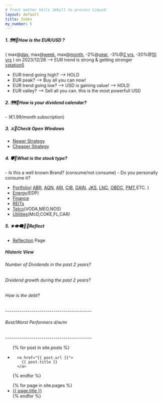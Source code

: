 ```yaml
---
# front matter tells Jekyll to process Liquid
layout: default
title: Index
my_number: 5
---
```

<h5>1. 🗺️👀How is the EUR/USD ?</h5>
(
max@<a target="_blank" href="https://www.xe.com/currencycharts/?from=EUR&to=USD&view=1D">day</a>,
max@<a target="_blank" href="https://www.xe.com/currencycharts/?from=EUR&to=USD&view=1W">week</a>,
max@<a target="_blank" href="https://www.xe.com/currencycharts/?from=EUR&to=USD&view=1M">month</a>,
-2%@<a target="_blank" href="https://www.xe.com/currencycharts/?from=EUR&to=USD&view=1Y">year</a>,
-3%@<a target="_blank" href="https://www.xe.com/currencycharts/?from=EUR&to=USD&view=2Y">2 yrs</a>,
-20%@<a target="_blank" href="https://www.xe.com/currencycharts/?from=EUR&to=USD&view=10Y">10 yrs</a>
) on 2023/12/28 --> EUR trend is strong & getting stronger<br>
<a target="_blank" href="https://xstation5.xtb.com/">xstation5</a>
<ul>
  <li>EUR trend going high? --> HOLD</li>
  <li>EUR peak? --> Buy all you can now!</li>
  <li>EUR trend going low? --> USD is gaining value! --> HOLD</li>
  <li>EUR valley? --> Sell all you can. this is the most powerfull USD</li>
</ul>
<h5>2. 🗺️📅How is your dividend calendar?</h5>
- (€1.99/month subscription)
<h5>3. ⚔️🏰Check Open Windows</h5>
<ul>
  <li><a target="_blank" href="/mike/current_windows_newer">Newer Strategy</a></li>
  <li><a target="_blank" href="/mike/current_windows_cheaper">Cheaper Strategy</a></li>
</ul>
<h5>4. 🛡️🐉What is the stock type?</h5>
- Is this a well known Brand? (consume/not consume)
- Do you personally consume it?
<ul>
  <li><a target="_blank" href="/mike/ss/my_selection.ss">Portfolio</a>(
    <a target="_blank" href="/mike/v/ABR.v">ABR</a>,
    <a target="_blank" href="/mike/v/AQN.v">AQN</a>,
    <a target="_blank" href="/mike/v/ARI.v">ARI</a>,
    <a target="_blank" href="/mike/v/CIB.v">CIB</a>,
    <a target="_blank" href="/mike/v/GAIN.v">GAIN</a>,
    <a target="_blank" href="/mike/v/JKS.v">JKS</a>,
    <a target="_blank" href="/mike/v/LNC.v">LNC</a>,
    <a target="_blank" href="/mike/v/OBDC.v">OBDC</a>,
    <a target="_blank" href="/mike/v/PMT.v">PMT</a>,ETC.
  )</li>
  <li><a target="_blank" href="/mike/ss/energy.ss">Energy</a>(EDP)</li>
  <li><a target="_blank" href="/mike/ss/finance.ss">Finance</a></li>
  <li><a target="_blank" href="/mike/ss/real_estate.ss">REITs</a></li>
  <li><a target="_blank" href="/mike/ss/telecommunications.ss">Telco</a>(VODA,MEO,NOS)</li>
  <li><a target="_blank" href="/mike/ss/utilities.ss">Utilities</a>(McD,COKE,FL,CAR)</li>
</ul>

<h5>5. ⚜️👁️‍🗨️💬➿Reflect</h5>
<ul>
  <li><a target="_blank" href="/mike/i_reflect">Reflection</a> Page</li>
</ul>

<h5>Historic View</h5>
<h6>Number of Dividends in the past 2 years?</h6>
<h6>Dividend growth during the past 2 years?</h6>

<h6>How is the debt?</h6>
-------------------------------------------
<h6>Best/Worst Performers d/w/m</h6>
-------------------------------------------

<ul>
{% for post in site.posts %}
  <li>
    
      <a href="{{ post.url }}">
        {{ post.title }}
      </a>
    
  </li>
{% endfor %}
</ul>
<ul>
{% for page in site.pages %}
  <li>
      <a href="{{ page.url }}">
        {{ page.title }}
      </a>
  </li>
{% endfor %}
</ul>
